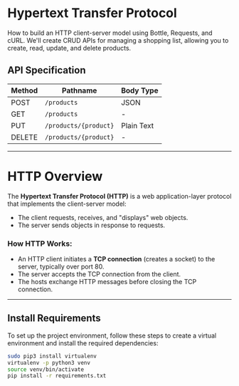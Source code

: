 # Hypertext Transfer Protocol

How to build an HTTP client-server model using Bottle, Requests, and cURL. We'll create CRUD APIs for managing a shopping list, allowing you to create, read, update, and delete products.

## API Specification

| **Method** | **Pathname**           | **Body Type** |
|------------|------------------------|---------------|
| POST       | `/products`            | JSON          |
| GET        | `/products`            | -             |
| PUT        | `/products/{product}`  | Plain Text    |
| DELETE     | `/products/{product}`  | -             |

---

# HTTP Overview

The **Hypertext Transfer Protocol (HTTP)** is a web application-layer protocol that implements the client-server model:

- The client requests, receives, and "displays" web objects.
- The server sends objects in response to requests.

### How HTTP Works:
- An HTTP client initiates a **TCP connection** (creates a socket) to the server, typically over port 80.
- The server accepts the TCP connection from the client.
- The hosts exchange HTTP messages before closing the TCP connection.

---

## Install Requirements

To set up the project environment, follow these steps to create a virtual environment and install the required dependencies:

```bash
sudo pip3 install virtualenv
virtualenv -p python3 venv
source venv/bin/activate
pip install -r requirements.txt
